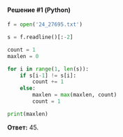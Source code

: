 #### Решение #1 (Python)
```python
f = open('24_27695.txt')

s = f.readline()[:-2]

count = 1
maxlen = 0

for i in range(1, len(s)):
	if s[i-1] != s[i]:
		count += 1
	else:
		maxlen = max(maxlen, count)
		count = 1

print(maxlen)
```
**Ответ:** 45.
